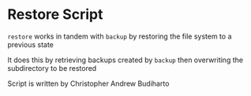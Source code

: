 # Restore Script

`restore` works in tandem with `backup` by restoring the file system to a previous state

It does this by retrieving backups created by `backup` then overwriting the subdirectory to be restored

Script is written by Christopher Andrew Budiharto
